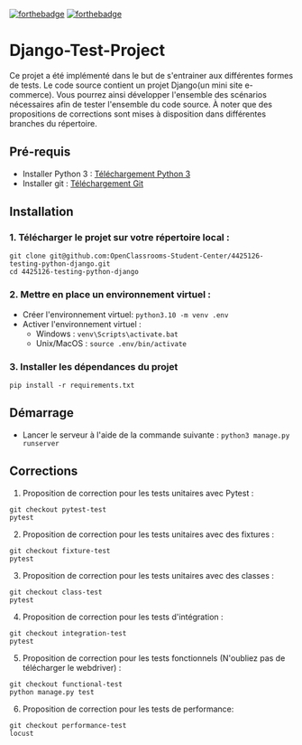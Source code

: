 [![forthebadge](https://forthebadge.com/images/badges/made-with-python.svg)](https://forthebadge.com) [![forthebadge](https://forthebadge.com/images/badges/built-with-love.svg)](https://forthebadge.com)
# Django-Test-Project

Ce projet a été implémenté dans le but de s'entrainer aux différentes formes de tests. Le code source contient un projet Django(un mini site e-commerce). Vous pourrez ainsi développer l'ensemble des scénarios nécessaires afin de tester l'ensemble du code source. À noter que des propositions de corrections sont mises à disposition dans différentes branches du répertoire.

## Pré-requis

* Installer Python 3 : [Téléchargement Python 3](https://www.python.org/downloads/)
* Installer git : [Téléchargement Git](https://git-scm.com/book/fr/v2/D%C3%A9marrage-rapide-Installation-de-Git)

## Installation

### 1. Télécharger le projet sur votre répertoire local : 
```
git clone git@github.com:OpenClassrooms-Student-Center/4425126-testing-python-django.git 
cd 4425126-testing-python-django
```
### 2. Mettre en place un environnement virtuel :
* Créer l'environnement virtuel: `python3.10 -m venv .env`
* Activer l'environnement virtuel :
    * Windows : `venv\Scripts\activate.bat`
    * Unix/MacOS : `source .env/bin/activate`
    
### 3. Installer les dépendances du projet
```
pip install -r requirements.txt
```

## Démarrage
* Lancer le serveur à l'aide de la commande suivante : 
`python3 manage.py runserver`

## Corrections

1. Proposition de correction pour les tests unitaires avec Pytest :
```
git checkout pytest-test
pytest
```

2. Proposition de correction pour les tests unitaires avec des fixtures :
```
git checkout fixture-test
pytest
```

3. Proposition de correction pour les tests unitaires avec des classes :
```
git checkout class-test
pytest
```

4. Proposition de correction pour les tests d'intégration :
```
git checkout integration-test
pytest
```

5. Proposition de correction pour les tests fonctionnels (N'oubliez pas de télécharger le webdriver) : 
```
git checkout functional-test
python manage.py test
```

6. Proposition de correction pour les tests de performance: 
```
git checkout performance-test
locust
```
